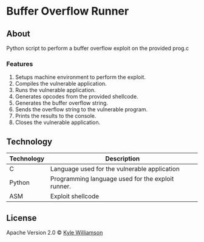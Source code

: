 # Buffer Overflow Runner

## About

Python script to perform a buffer overflow exploit on the provided prog.c

### Features

1. Setups machine environment to perform the exploit.
2. Compiles the vulnerable application.
3. Runs the vulnerable application.
4. Generates opcodes from the provided shellcode.
5. Generates the buffer overflow string.
6. Sends the overflow string to the vulnerable program.
7. Prints the results to the console.
8. Closes the vulnerable application.

## Technology

Technology | Description
------------ | -------------
C | Language used for the vulnerable application
Python | Programming language used for the exploit runner.
ASM | Exploit shellcode

## License

Apache Version 2.0 © [Kyle Williamson ](https://github.com/kyledmw)

